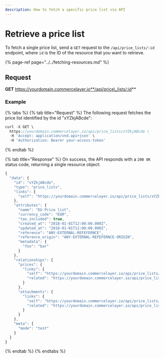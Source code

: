 ```yaml
---
description: How to fetch a specific price list via API
---
```


# Retrieve a price list

To fetch a single price list, send a `GET` request to the `/api/price_lists/:id` endpoint, where `id` is the ID of the resource that you want to retrieve.

{% page-ref page="../../fetching-resources.md" %}

## Request

**GET** https://yourdomain.commercelayer.io**/api/price\_lists/:id**

### **Example**

{% tabs %}
{% tab title="Request" %}
The following request fetches the price list identified by the id "xYZkjABcde":

```javascript
curl -X GET \
  https://yourdomain.commercelayer.io/api/price_lists/xYZkjABcde \
  -H 'Accept: application/vnd.api+json' \
  -H 'Authorization: Bearer your-access-token'
```
{% endtab %}

{% tab title="Response" %}
On success, the API responds with a `200 OK` status code, returning a single resource object:

```javascript
{
  "data": {
    "id": "xYZkjABcde",
    "type": "price_lists",
    "links": {
      "self": "https://yourdomain.commercelayer.io/api/price_lists/xYZkjABcde"
    },
    "attributes": {
      "name": "EU Price list",
      "currency_code": "EUR",
      "tax_included": true,
      "created_at": "2018-01-01T12:00:00.000Z",
      "updated_at": "2018-01-01T12:00:00.000Z",
      "reference": "ANY-EXTERNAL-REFEFERNCE",
      "reference_origin": "ANY-EXTERNAL-REFEFERNCE-ORIGIN",
      "metadata": {
        "foo": "bar"
      }
    },
    "relationships": {
      "prices": {
        "links": {
          "self": "https://yourdomain.commercelayer.io/api/price_lists/xYZkjABcde/relationships/prices",
          "related": "https://yourdomain.commercelayer.io/api/price_lists/xYZkjABcde/prices"
        }
      },
      "attachments": {
        "links": {
          "self": "https://yourdomain.commercelayer.io/api/price_lists/xYZkjABcde/relationships/attachments",
          "related": "https://yourdomain.commercelayer.io/api/price_lists/xYZkjABcde/attachments"
        }
      }
    },
    "meta": {
      "mode": "test"
    }
  }
}
```
{% endtab %}
{% endtabs %}

